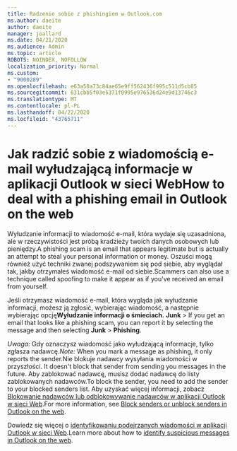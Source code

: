 ```yaml
---
title: Radzenie sobie z phishingiem w Outlook.com
ms.author: daeite
author: daeite
manager: joallard
ms.date: 04/21/2020
ms.audience: Admin
ms.topic: article
ROBOTS: NOINDEX, NOFOLLOW
localization_priority: Normal
ms.custom:
- "9000289"
ms.openlocfilehash: e63a58a73c84ae65e9ff562436f995c511d5cb85
ms.sourcegitcommit: 631cbb5f03e5371f0995e976536d24e9d13746c3
ms.translationtype: MT
ms.contentlocale: pl-PL
ms.lasthandoff: 04/22/2020
ms.locfileid: "43765711"
---
```

# <a name="how-to-deal-with-a-phishing-email-in-outlook-on-the-web"></a><span data-ttu-id="1b616-102">Jak radzić sobie z wiadomością e-mail wyłudzającą informacje w aplikacji Outlook w sieci Web</span><span class="sxs-lookup"><span data-stu-id="1b616-102">How to deal with a phishing email in Outlook on the web</span></span>

<span data-ttu-id="1b616-103">Wyłudzanie informacji to wiadomość e-mail, która wydaje się uzasadniona, ale w rzeczywistości jest próbą kradzieży twoich danych osobowych lub pieniędzy.</span><span class="sxs-lookup"><span data-stu-id="1b616-103">A phishing scam is an email that appears legitimate but is actually an attempt to steal your personal information or money.</span></span> <span data-ttu-id="1b616-104">Oszuści mogą również użyć techniki zwanej podszywaniem się pod siebie, aby wyglądał tak, jakby otrzymałeś wiadomość e-mail od siebie.</span><span class="sxs-lookup"><span data-stu-id="1b616-104">Scammers can also use a technique called spoofing to make it appear as if you've received an email from yourself.</span></span>

<span data-ttu-id="1b616-105">Jeśli otrzymasz wiadomość e-mail, która wygląda jak wyłudzanie informacji, możesz ją zgłosić, wybierając wiadomość, a następnie wybierając opcję**Wyłudzanie informacji o śmieciach.** **Junk** > </span><span class="sxs-lookup"><span data-stu-id="1b616-105">If you get an email that looks like a phishing scam, you can report it by selecting the message and then selecting **Junk** > **Phishing**.</span></span>

<span data-ttu-id="1b616-106">*Uwaga:* Gdy oznaczysz wiadomość jako wyłudzającą informacje, tylko zgłasza nadawcę.</span><span class="sxs-lookup"><span data-stu-id="1b616-106">*Note:* When you mark a message as phishing, it only reports the sender.</span></span><span data-ttu-id="1b616-107">Nie blokuje nadawcy wysyłania wiadomości w przyszłości.</span><span class="sxs-lookup"><span data-stu-id="1b616-107"> It doesn't block that sender from sending you messages in the future.</span></span> <span data-ttu-id="1b616-108">Aby zablokować nadawcę, musisz dodać nadawcę do listy zablokowanych nadawców.</span><span class="sxs-lookup"><span data-stu-id="1b616-108">To block the sender, you need to add the sender to your blocked senders list.</span></span> <span data-ttu-id="1b616-109">Aby uzyskać więcej informacji, zobacz [Blokowanie nadawców lub odblokowywanie nadawców w aplikacji Outlook w sieci Web](https://support.office.com/article/9bf812d4-6995-4d19-901a-76d6e26939b0).</span><span class="sxs-lookup"><span data-stu-id="1b616-109">For more information, see [Block senders or unblock senders in Outlook on the web](https://support.office.com/article/9bf812d4-6995-4d19-901a-76d6e26939b0).</span></span>

<span data-ttu-id="1b616-110">Dowiedz się więcej o [identyfikowaniu podejrzanych wiadomości w aplikacji Outlook w sieci Web](https://support.office.com/article/3d44102b-6ce3-4f7c-a359-b623bec82206).</span><span class="sxs-lookup"><span data-stu-id="1b616-110">Learn more about how to [identify suspicious messages in Outlook on the web](https://support.office.com/article/3d44102b-6ce3-4f7c-a359-b623bec82206).</span></span>